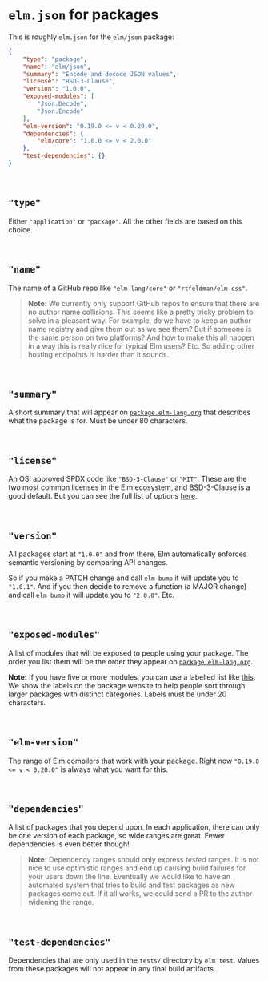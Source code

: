 # `elm.json` for packages

This is roughly `elm.json` for the `elm/json` package:

```json
{
    "type": "package",
    "name": "elm/json",
    "summary": "Encode and decode JSON values",
    "license": "BSD-3-Clause",
    "version": "1.0.0",
    "exposed-modules": [
        "Json.Decode",
        "Json.Encode"
    ],
    "elm-version": "0.19.0 <= v < 0.20.0",
    "dependencies": {
        "elm/core": "1.0.0 <= v < 2.0.0"
    },
    "test-dependencies": {}
}
```

<br>


## `"type"`

Either `"application"` or `"package"`. All the other fields are based on this choice.

<br>


## `"name"`

The name of a GitHub repo like `"elm-lang/core"` or `"rtfeldman/elm-css"`.

> **Note:** We currently only support GitHub repos to ensure that there are no author name collisions. This seems like a pretty tricky problem to solve in a pleasant way. For example, do we have to keep an author name registry and give them out as we see them? But if someone is the same person on two platforms? And how to make this all happen in a way this is really nice for typical Elm users? Etc. So adding other hosting endpoints is harder than it sounds.

<br>


## `"summary"`

A short summary that will appear on [`package.elm-lang.org`](https://package.elm-lang.org/) that describes what the package is for. Must be under 80 characters.

<br>


## `"license"`

An OSI approved SPDX code like `"BSD-3-Clause"` or `"MIT"`. These are the two most common licenses in the Elm ecosystem, and BSD-3-Clause is a good default. But you can see the full list of options [here](https://spdx.org/licenses/).

<br>


## `"version"`

All packages start at `"1.0.0"` and from there, Elm automatically enforces semantic versioning by comparing API changes.

So if you make a PATCH change and call `elm bump` it will update you to `"1.0.1"`. And if you then decide to remove a function (a MAJOR change) and call `elm bump` it will update you to `"2.0.0"`. Etc.

<br>


## `"exposed-modules"`

A list of modules that will be exposed to people using your package. The order you list them will be the order they appear on [`package.elm-lang.org`](https://package.elm-lang.org/).

**Note:** If you have five or more modules, you can use a labelled list like [this](https://github.com/elm-lang/core/blob/master/elm.json). We show the labels on the package website to help people sort through larger packages with distinct categories. Labels must be under 20 characters.

<br>


## `"elm-version"`

The range of Elm compilers that work with your package. Right now `"0.19.0 <= v < 0.20.0"` is always what you want for this.

<br>


## `"dependencies"`

A list of packages that you depend upon. In each application, there can only be one version of each package, so wide ranges are great. Fewer dependencies is even better though!

> **Note:** Dependency ranges should only express _tested_ ranges. It is not nice to use optimistic ranges and end up causing build failures for your users down the line. Eventually we would like to have an automated system that tries to build and test packages as new packages come out. If it all works, we could send a PR to the author widening the range.

<br>


## `"test-dependencies"`

Dependencies that are only used in the `tests/` directory by `elm test`. Values from these packages will not appear in any final build artifacts.
